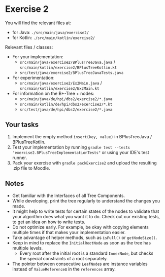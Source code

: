 # Exercise 2

You will find the relevant files at:
 - for Java: `./src/main/java/exercise2/`
 - for Kotlin: `./src/main/kotlin/exercise2/`

Relevant files / classes:
 * For your implementation:
   - `src/main/java/exercise2/BPlusTreeJava.java` / `src/main/kotlin/exercise2/BPlusTreeKotlin.kt`
   - `src/test/java/exercise2/BPlusTreeJavaTests.java`
 * For experimentation:
   - `src/main/java/exercise2/Ex2Main.java` / `src/main/kotlin/exercise2/Ex2Main.kt`
 * For information on the B+-Tree + nodes:
   - `src/main/java/de/hpi/dbs2/exercise2/*.java`
   - `src/main/kotlin/de/hpi/dbs2/exercise2/*.kt`
   - `src/test/java/de/hpi/dbs2/exercise2/*.java`

## Your tasks

1. Implement the empty method `insert(key, value)` in BPlusTreeJava / BPlusTreeKotlin.
2. Test your implementation by running `gradle test --tests "exercise2.BPlusTreeImplementationTests"` or using your IDE's test runner.
3. Pack your exercise with `gradle packExercise2` and upload the resulting .zip file to Moodle.

## Notes

- Get familiar with the Interfaces of all Tree Components.
- While developing, print the tree regularly to understand the changes you made.
- It might help to write tests for certain states of the nodes to validate that your algorithm does what you want it to do. Check out our existing tests, to get an idea on how to write tests.
- Do not optimize early. For example, be okay with copying elements multiple times if that makes your implementation easier.
- Take advantage of helper methods, such as `isFull()` or `getNodeSize()`.
- Keep in mind to replace the `InitialRootNode` as soon as the tree has multiple levels.
  - Every root after the initial root is a standard `InnerNode`, but checks the special constraints of a root separately.
- The pointer between consecutive `LeafNode`s are instance variables instead of `ValueReference`s in the `references` array.
